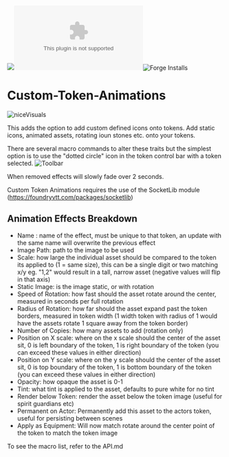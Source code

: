 ![](https://img.shields.io/badge/Foundry-v0.8.6-informational)![Latest Release Download Count](https://img.shields.io/github/downloads/kandashi/Custom-Token-Animations/latest/module.zip)![Forge Installs](https://img.shields.io/badge/dynamic/json?label=Forge%20Installs&query=package.installs&suffix=%25&url=https%3A%2F%2Fforge-vtt.com%2Fapi%2Fbazaar%2Fpackage%2FCustom-Token-Animations&colorB=4aa94a)

# Custom-Token-Animations

![niceVisuals](https://github.com/kandashi/Custom-Token-Animations/blob/main/CTA%20full.gif?raw=true)

This adds the option to add custom defined icons onto tokens. Add static icons, animated assets, rotating ioun stones etc. onto your tokens. 

There are several macro commands to alter these traits but the simplest option is to use the "dotted circle" icon in the token control bar with a token selected.
![Toolbar](https://github.com/kandashi/Custom-Token-Animations/blob/main/cta%20demo.PNG?raw=true)

When removed effects will slowly fade over 2 seconds.

Custom Token Animations requires the use of the SocketLib module (https://foundryvtt.com/packages/socketlib)

## Animation Effects Breakdown
- Name : name of the effect, must be unique to that token, an update with the same name will overwrite the previous effect
- Image Path: path to the image to be used
- Scale: how large the individual asset should be compared to the token its applied to (1 = same size), this can be a single digit or two matching x/y eg. "1,2" would result in a tall, narrow asset  (negative values will flip in that axis)
- Static Image: is the image static, or with rotation
- Speed of Rotation: how fast should the asset rotate around the center, measured in seconds per full rotation
- Radius of Rotation: how far should the asset expand past the token borders, measured in token width (1 width token with radius of 1 would have the assets rotate 1 square away from the token border)
- Number of Copies: how many assets to add (rotation only)
- Position on X scale: where on the x scale should the center of the asset sit, 0 is left boundary of the token, 1 is right boundary of the token (you can exceed these values in either direction)
- Position on Y scale: where on the y scale should the center of the asset sit, 0 is top boundary of the token, 1 is bottom boundary of the token (you can exceed these values in either direction)
- Opacity: how opaque the asset is 0-1
- Tint: what tint is applied to the asset, defaults to pure white for no tint
- Render below Token: render the asset below the token image (useful for spirit guardians etc)
- Permanent on Actor: Permanently add this asset to the actors token, useful for persisting between scenes
- Apply as Equipment: Will now match rotate around the center point of the token to match the token image


To see the macro list, refer to the API.md
